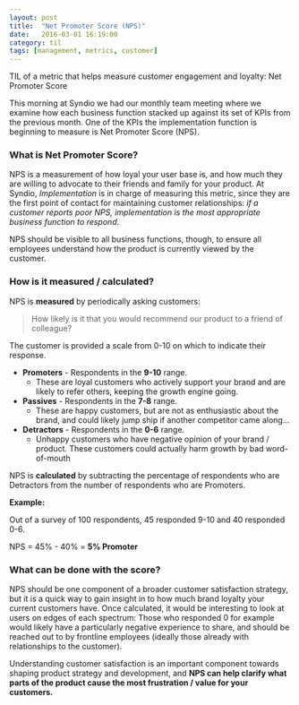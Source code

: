 ```yaml
---
layout: post
title:  "Net Promoter Score (NPS)"
date:   2016-03-01 16:19:00
category: til
tags: [management, metrics, customer]
---
```


TIL of a metric that helps measure customer engagement and loyalty: Net Promoter Score

This morning at Syndio we had our monthly team meeting where we examine how each business function stacked up against its set of KPIs from the previous month. One of the KPIs the implementation function is beginning to measure is Net Promoter Score (NPS).

### What is Net Promoter Score?

NPS is a measurement of how loyal your user base is, and how much they are willing to advocate to their friends and family for your product. At Syndio, *Implementation* is in charge of measuring this metric, since they are the first point of contact for maintaining customer relationships: *if a customer reports poor NPS, implementation is the most appropriate business function to respond*.

NPS should be visible to all business functions, though, to ensure all employees understand how the product is currently viewed by the customer.

### How is it measured / calculated?

NPS is __measured__ by periodically asking customers:

>  How likely is it that you would recommend our product to a friend of colleague?

The customer is provided a scale from 0-10 on which to indicate their response.

 - __Promoters__ - Respondents in the __9-10__ range.
   - These are loyal customers who actively support your brand and are likely to refer others, keeping the growth engine going.
 - __Passives__ - Respondents in the __7-8__ range.
   - These are happy customers, but are not as enthusiastic about the brand, and could likely jump ship if another competitor came along...
 - __Detractors__ - Respondents in the __0-6__ range.
   - Unhappy customers who have negative opinion of your brand / product. These customers could actually harm growth by bad word-of-mouth

NPS is __calculated__ by subtracting the percentage of respondents who are Detractors from the number of respondents who are Promoters.

__Example:__

Out of a survey of 100 respondents, 45 responded 9-10 and 40 responded 0-6.

NPS = 45% - 40% = __5% Promoter__


### What can be done with the score?

NPS should be one component of a broader customer satisfaction strategy, but it is a quick way to gain insight in to how much brand loyalty your current customers have. Once calculated, it would be interesting to look at users on edges of each spectrum: Those who responded 0 for example would likely have a particularly negative experience to share, and should be reached out to by frontline employees (ideally those already with relationships to the customer).

Understanding customer satisfaction is an important component towards shaping product strategy and development, and __NPS can help clarify what parts of the product cause the most frustration / value for your customers.__
